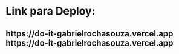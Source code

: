 <h1>
Link para Deploy:
</h1>
<h2>
https://do-it-gabrielrochasouza.vercel.app
https://do-it-gabrielrochasouza.vercel.app
</h2>